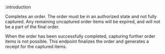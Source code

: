 :introduction

Completes an order. The order must be in an authorized state and not fully
captured. Any remaining uncaptured order items will be expired, and will not be
a part of the final order.

When the order has been successfully completed, capturing further order items is
not possible. This endpoint finalizes the order and generates a receipt for the
captured items.
